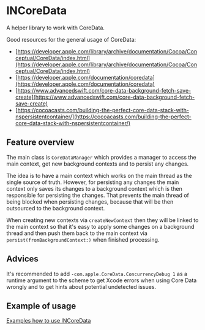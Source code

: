 # INCoreData

A helper library to work with CoreData.

Good resources for the general usage of CoreData:

- [https://developer.apple.com/library/archive/documentation/Cocoa/Conceptual/CoreData/index.html](https://developer.apple.com/library/archive/documentation/Cocoa/Conceptual/CoreData/index.html)
- [https://developer.apple.com/documentation/coredata](https://developer.apple.com/documentation/coredata)
- [https://www.advancedswift.com/core-data-background-fetch-save-create](https://www.advancedswift.com/core-data-background-fetch-save-create)
- [https://cocoacasts.com/building-the-perfect-core-data-stack-with-nspersistentcontainer/](https://cocoacasts.com/building-the-perfect-core-data-stack-with-nspersistentcontainer/)

## Feature overview

The main class is `CoreDataManager` which provides a manager to access the main context, get new background contexts and to persist any changes.

The idea is to have a main context which works on the main thread as the single source of truth.
However, for persisting any changes the main context only saves its changes to a background context which is then responsible for persisting the changes.
That prevents the main thread of being blocked when persisting changes, because that will be then outsourced to the background context.

When creating new contexts via `createNewContext` then they will be linked to the main context so that it's easy to apply some changes on a background thread and then push them back to the main context via `persist(fromBackgroundContext:)` when finished processing. 

## Advices

It's recommended to add `-com.apple.CoreData.ConcurrencyDebug 1` as a runtime argument to the scheme to get Xcode errors when using Core Data wrongly and to get hints about potential undetected issues.
 

## Example of usage

[Examples how to use INCoreData](https://github.com/indieSoftware/INCoreData/blob/master/docu/UsageExamples.md)

